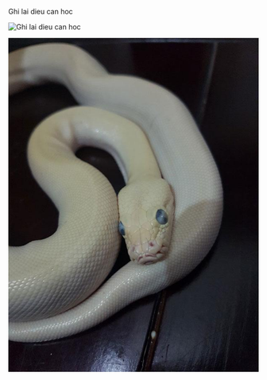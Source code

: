 


Ghi lai dieu can hoc 

![Ghi lai dieu can hoc ](https://www.w3schools.com/python/)

![Anh con tran ](tran.jpg)
